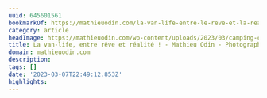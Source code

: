 ```yaml
---
uuid: 645601561
bookmarkOf: https://mathieuodin.com/la-van-life-entre-le-reve-et-la-realite-petit-guide-pratique
category: article
headImage: https://mathieuodin.com/wp-content/uploads/2023/03/camping-car-de-mathieu-odin-dans-les-alpes.jpg
title: La van-life, entre rêve et réalité ! - Mathieu Odin - Photographe
domain: mathieuodin.com
description:
tags: []
date: '2023-03-07T22:49:12.853Z'
highlights:
---
```



